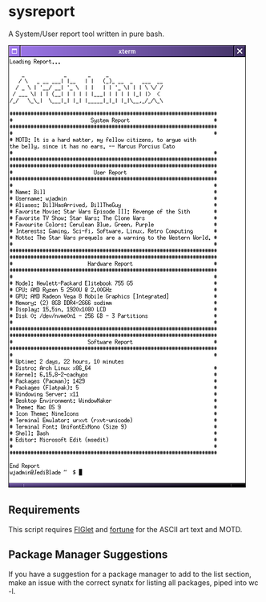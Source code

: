 # sysreport
A System/User report tool written in pure bash.

![example image](example.png "example")

## Requirements
This script requires [FIGlet](http://www.figlet.org/) and [fortune](https://github.com/shlomif/fortune-mod) for the ASCII art text and MOTD.

## Package Manager Suggestions
If you have a suggestion for a package manager to add to the list section, make an issue with the correct synatx for listing all packages, piped into wc -l.
